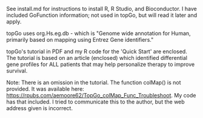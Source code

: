 See install.md for instructions to install R, R Studio, and Bioconductor. 
I have included GoFunction information; not used in topGo, but will read it later and apply.

topGo uses org.Hs.eg.db - which is "Genome wide annotation for Human, primarily based on mapping using Entrez Gene identifiers."

topGo's tutorial in PDF and my R code for the 'Quick Start' are enclosed. The tutorial is based on an article (enclosed) which identified differential gene profiles for ALL patients that may help personalize therapy to improve survival. 

Note: There is an omission in the tutorial. The function colMap() is not provided. It was available here: https://rpubs.com/aemoore62/TopGo_colMap_Func_Troubleshoot. My code has that included. I tried to communicate this to the author, but the web address given is incorrect. 
